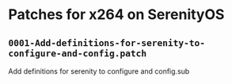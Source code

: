 # Patches for x264 on SerenityOS

## `0001-Add-definitions-for-serenity-to-configure-and-config.patch`

Add definitions for serenity to configure and config.sub


